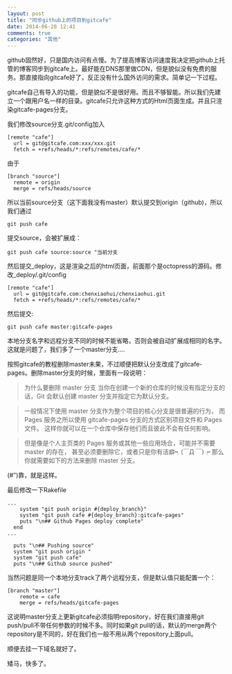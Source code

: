 ```yaml
---
layout: post
title: "同步github上的项目到gitcafe"
date: 2014-06-28 12:41
comments: true
categories: "其他"
---
```

	
  github固然好，只是国内访问有点慢。为了提高博客访问速度我决定把github上托管的博客同步到gitcafe上。最好能在DNS那里做CDN，但是貌似没有免费的服务。那直接指向gitcafe好了，反正没有什么国外访问的需求。简单记一下过程。
   
  gitcafe自己有导入的功能，但是貌似不是很好用。而且不够智能。所以我们先建立一个跟用户名一样的目录。gitcafe只允许这种方式的Html页面生成。并且只渲染gitcafe-pages分支。

  我们修改source分支.git/config加入

	[remote "cafe"]
	  url = git@gitcafe.com:xxx/xxx.git
	  fetch = +refs/heads/*:refs/remotes/cafe/*

  由于

	[branch "source"]
	  remote = origin
	  merge = refs/heads/source

  所以当前source分支（这下面我没有master）默认提交到origin（github)，所以我们通过

	git push cafe

  提交source，会被扩展成：

	git push cafe source:source "当前分支

  然后提交_deploy，这是渲染之后的html页面，前面那个是octopress的源码。修改_deploy/.git/config

  	[remote "cafe"]
	  url = git@gitcafe.com:chenxiaohui/chenxiaohui.git
	  fetch = +refs/heads/*:refs/remotes/cafe/*

  然后提交:

  	git push cafe master:gitcafe-pages

<!--more-->

  本地分支名字和远程分支不同的时候不能省略，否则会被自动扩展成相同的名字。这就是问题了，我们多了一个master分支....

  按照gitcafe的教程删除master未果，不过顺便把默认分支改成了gitcafe-pages。删除master分支的时候，里面有一段说明：

> 为什么要删除 master 分支
当你在创建一个新的仓库的时候没有指定分支的话，Git 会默认创建 master 分支并指定它为默认分支。

> 一般情况下使用 master 分支作为整个项目的核心分支是很普遍的行为， 而 Pages 服务之所以使用 gitcafe-pages 分支的方式区别项目文件和 Pages 文件。 这样你就可以在一个仓库中保存他们而且彼此不会有任何影响。

> 但是像是个人主页类的 Pages 服务或其他一些应用场合，可能并不需要 master 的存在， 甚至必须要删除它，或者只是你有洁癖┑(￣Д ￣)┍ 那么你就需要如下的方法来删除 master 分支。

  (#‵′)靠，就是这样。

  最后修改一下Rakefile

	...
	    system "git push origin #{deploy_branch}"
	    system "git push cafe #{deploy_branch}:gitcafe-pages"
	    puts "\n## Github Pages deploy complete"
	  end
	...

	  puts "\n## Pushing source"
	  system "git push origin "
	  system "git push cafe"
	  puts "\n## Github source pushed"

  当然问题是同一个本地分支track了两个远程分支，但是默认值只能配置一个：

	[branch "master"]
		remote = cafe
		merge = refs/heads/gitcafe-pages

  这说明master分支上更新gitcafe必须指明repository，好在我们直接用git push/pull不带任何参数的时候不多。同时如果git pull的话，默认的merge两个repository是不同的，好在我们也一般不用从两个repository上面pull。 

  顺便去挂一下域名就好了。

  矮马，快多了。

[1]: http://blog.gitcafe.com/116.html "GitCafe正式推出Pages服务"
[2]: https://gitcafe.com/GitCafe/Help/wiki/%E5%A6%82%E4%BD%95%E5%88%A0%E9%99%A4-Master-%E5%88%86%E6%94%AF "如何删除 Master 分支"